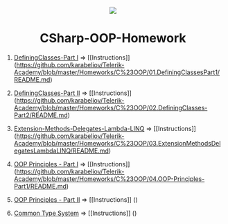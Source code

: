 <p align="center"><a href="http://academy.telerik.com/"><img src="https://raw.github.com/flextry/Telerik-Academy/master/Programming%20with%20C%23/Codes/Other/Telerik.png" /></a></p>

<h1 align="center">CSharp-OOP-Homework</h1>

01. [DefiningClasses-Part I](https://github.com/karabeliov/Telerik-Academy/tree/master/Homeworks/C%23OOP/01.DefiningClassesPart1)     => [[Instructions]] (https://github.com/karabeliov/Telerik-Academy/blob/master/Homeworks/C%23OOP/01.DefiningClassesPart1/README.md)

02. [DefiningClasses-Part II](https://github.com/karabeliov/Telerik-Academy/tree/master/Homeworks/C%23OOP/02.DefiningClasses-Part2)     => [[Instructions]] (https://github.com/karabeliov/Telerik-Academy/blob/master/Homeworks/C%23OOP/02.DefiningClasses-Part2/README.md)

03. [Extension-Methods-Delegates-Lambda-LINQ](https://github.com/karabeliov/Telerik-Academy/tree/master/Homeworks/C%23OOP/03.ExtensionMethodsDelegatesLambdaLINQ) => [[Instructions]] (https://github.com/karabeliov/Telerik-Academy/blob/master/Homeworks/C%23OOP/03.ExtensionMethodsDelegatesLambdaLINQ/README.md)

04. [OOP Principles - Part I](https://github.com/karabeliov/Telerik-Academy/tree/master/Homeworks/C%23OOP/04.OOP-Principles-Part1)     => [[Instructions]] (https://github.com/karabeliov/Telerik-Academy/blob/master/Homeworks/C%23OOP/04.OOP-Principles-Part1/README.md)

05. [OOP Principles - Part II]()   => [[Instructions]] ()

06. [Common Type System]()                   => [[Instructions]] ()

